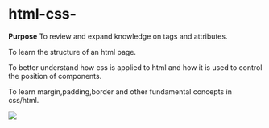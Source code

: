# html-css-
**Purpose** 
To review and expand knowledge on tags and attributes.

To learn the structure of an html page.

To better understand how css is applied to html and how it is used to control the position of components.

To learn margin,padding,border and other fundamental concepts in css/html.


[![](http://cdn.desktopwallpapers4.me/media/thumbs_400x250/1/5445.jpg)](http://cdn.desktopwallpapers4.me/media/thumbs_400x250/1/5445.jpg)
